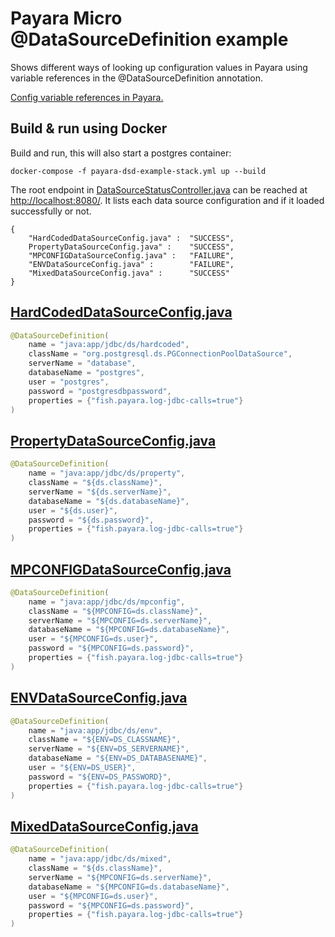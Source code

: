 # Payara Micro @DataSourceDefinition example

Shows different ways of looking up configuration values in Payara using variable
references in the @DataSourceDefinition annotation.

[Config variable references in Payara.](https://docs.payara.fish/documentation/payara-server/server-configuration/var-substitution/usage-of-variables.html)

## Build & run using Docker

Build and run, this will also start a postgres container:
```
docker-compose -f payara-dsd-example-stack.yml up --build
```
The root endpoint in [DataSourceStatusController.java](src/main/java/stulv/payara/datasourcedefinition/example/DataSourceStatusController.java)
can be reached at [http://localhost:8080/](http://localhost:8080/).
It lists each data source configuration and if it loaded successfully or not.
```
{
    "HardCodedDataSourceConfig.java" :  "SUCCESS",
    PropertyDataSourceConfig.java" :    "SUCCESS",
    "MPCONFIGDataSourceConfig.java" :   "FAILURE",
    "ENVDataSourceConfig.java" :        "FAILURE",
    "MixedDataSourceConfig.java" :      "SUCCESS"
}
```

## [HardCodedDataSourceConfig.java](src/main/java/stulv/payara/datasourcedefinition/example/HardCodedDataSourceConfig.java)

``` java
@DataSourceDefinition(
    name = "java:app/jdbc/ds/hardcoded",
    className = "org.postgresql.ds.PGConnectionPoolDataSource",
    serverName = "database",
    databaseName = "postgres",
    user = "postgres",
    password = "postgresdbpassword",
    properties = {"fish.payara.log-jdbc-calls=true"}
)
```

## [PropertyDataSourceConfig.java](src/main/java/stulv/payara/datasourcedefinition/example/PropertyDataSourceConfig.java)

``` java
@DataSourceDefinition(
    name = "java:app/jdbc/ds/property",
    className = "${ds.className}",
    serverName = "${ds.serverName}",
    databaseName = "${ds.databaseName}",
    user = "${ds.user}",
    password = "${ds.password}",
    properties = {"fish.payara.log-jdbc-calls=true"}
)
```

## [MPCONFIGDataSourceConfig.java](src/main/java/stulv/payara/datasourcedefinition/example/MPCONFIGDataSourceConfig.java)

``` java
@DataSourceDefinition(
    name = "java:app/jdbc/ds/mpconfig",
    className = "${MPCONFIG=ds.className}",
    serverName = "${MPCONFIG=ds.serverName}",
    databaseName = "${MPCONFIG=ds.databaseName}",
    user = "${MPCONFIG=ds.user}",
    password = "${MPCONFIG=ds.password}",
    properties = {"fish.payara.log-jdbc-calls=true"}
)
```

## [ENVDataSourceConfig.java](src/main/java/stulv/payara/datasourcedefinition/example/ENVDataSourceConfig.java)

``` java
@DataSourceDefinition(
    name = "java:app/jdbc/ds/env",
    className = "${ENV=DS_CLASSNAME}",
    serverName = "${ENV=DS_SERVERNAME}",
    databaseName = "${ENV=DS_DATABASENAME}",
    user = "${ENV=DS_USER}", 
    password = "${ENV=DS_PASSWORD}",
    properties = {"fish.payara.log-jdbc-calls=true"}
)
```

## [MixedDataSourceConfig.java](src/main/java/stulv/payara/datasourcedefinition/example/MixedDataSourceConfig.java)

``` java
@DataSourceDefinition(
    name = "java:app/jdbc/ds/mixed",
    className = "${ds.className}",
    serverName = "${MPCONFIG=ds.serverName}",
    databaseName = "${MPCONFIG=ds.databaseName}",
    user = "${MPCONFIG=ds.user}",
    password = "${MPCONFIG=ds.password}",
    properties = {"fish.payara.log-jdbc-calls=true"}
)
```
